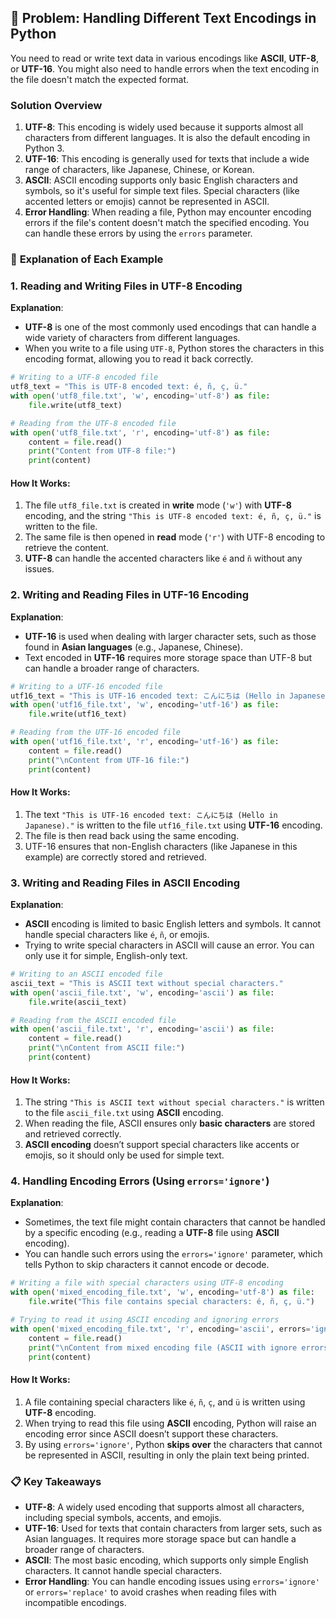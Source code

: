 ## 📝 **Problem: Handling Different Text Encodings in Python**

You need to read or write text data in various encodings like **ASCII**, **UTF-8**, or **UTF-16**. You might also need to handle errors when the text encoding in the file doesn't match the expected format.

### **Solution Overview**

1. **UTF-8**: This encoding is widely used because it supports almost all characters from different languages. It is also the default encoding in Python 3.
2. **UTF-16**: This encoding is generally used for texts that include a wide range of characters, like Japanese, Chinese, or Korean.
3. **ASCII**: ASCII encoding supports only basic English characters and symbols, so it's useful for simple text files. Special characters (like accented letters or emojis) cannot be represented in ASCII.
4. **Error Handling**: When reading a file, Python may encounter encoding errors if the file's content doesn't match the specified encoding. You can handle these errors by using the `errors` parameter.

### 🔧 **Explanation of Each Example**

### **1. Reading and Writing Files in UTF-8 Encoding**

**Explanation**:
- **UTF-8** is one of the most commonly used encodings that can handle a wide variety of characters from different languages.
- When you write to a file using `UTF-8`, Python stores the characters in this encoding format, allowing you to read it back correctly.

```python
# Writing to a UTF-8 encoded file
utf8_text = "This is UTF-8 encoded text: é, ñ, ç, ü."
with open('utf8_file.txt', 'w', encoding='utf-8') as file:
    file.write(utf8_text)

# Reading from the UTF-8 encoded file
with open('utf8_file.txt', 'r', encoding='utf-8') as file:
    content = file.read()
    print("Content from UTF-8 file:")
    print(content)
```

#### **How It Works**:
1. The file `utf8_file.txt` is created in **write** mode (`'w'`) with **UTF-8** encoding, and the string `"This is UTF-8 encoded text: é, ñ, ç, ü."` is written to the file.
2. The same file is then opened in **read** mode (`'r'`) with UTF-8 encoding to retrieve the content.
3. **UTF-8** can handle the accented characters like `é` and `ñ` without any issues.

### **2. Writing and Reading Files in UTF-16 Encoding**

**Explanation**:
- **UTF-16** is used when dealing with larger character sets, such as those found in **Asian languages** (e.g., Japanese, Chinese).
- Text encoded in **UTF-16** requires more storage space than UTF-8 but can handle a broader range of characters.

```python
# Writing to a UTF-16 encoded file
utf16_text = "This is UTF-16 encoded text: こんにちは (Hello in Japanese)."
with open('utf16_file.txt', 'w', encoding='utf-16') as file:
    file.write(utf16_text)

# Reading from the UTF-16 encoded file
with open('utf16_file.txt', 'r', encoding='utf-16') as file:
    content = file.read()
    print("\nContent from UTF-16 file:")
    print(content)
```

#### **How It Works**:
1. The text `"This is UTF-16 encoded text: こんにちは (Hello in Japanese)."` is written to the file `utf16_file.txt` using **UTF-16** encoding.
2. The file is then read back using the same encoding.
3. UTF-16 ensures that non-English characters (like Japanese in this example) are correctly stored and retrieved.

### **3. Writing and Reading Files in ASCII Encoding**

**Explanation**:
- **ASCII** encoding is limited to basic English letters and symbols. It cannot handle special characters like `é`, `ñ`, or emojis.
- Trying to write special characters in ASCII will cause an error. You can only use it for simple, English-only text.

```python
# Writing to an ASCII encoded file
ascii_text = "This is ASCII text without special characters."
with open('ascii_file.txt', 'w', encoding='ascii') as file:
    file.write(ascii_text)

# Reading from the ASCII encoded file
with open('ascii_file.txt', 'r', encoding='ascii') as file:
    content = file.read()
    print("\nContent from ASCII file:")
    print(content)
```

#### **How It Works**:
1. The string `"This is ASCII text without special characters."` is written to the file `ascii_file.txt` using **ASCII** encoding.
2. When reading the file, ASCII ensures only **basic characters** are stored and retrieved correctly.
3. **ASCII encoding** doesn’t support special characters like accents or emojis, so it should only be used for simple text.

### **4. Handling Encoding Errors (Using `errors='ignore'`)**

**Explanation**:
- Sometimes, the text file might contain characters that cannot be handled by a specific encoding (e.g., reading a **UTF-8** file using **ASCII** encoding).
- You can handle such errors using the `errors='ignore'` parameter, which tells Python to skip characters it cannot encode or decode.

```python
# Writing a file with special characters using UTF-8 encoding
with open('mixed_encoding_file.txt', 'w', encoding='utf-8') as file:
    file.write("This file contains special characters: é, ñ, ç, ü.")

# Trying to read it using ASCII encoding and ignoring errors
with open('mixed_encoding_file.txt', 'r', encoding='ascii', errors='ignore') as file:
    content = file.read()
    print("\nContent from mixed encoding file (ASCII with ignore errors):")
    print(content)
```

#### **How It Works**:
1. A file containing special characters like `é`, `ñ`, `ç`, and `ü` is written using **UTF-8** encoding.
2. When trying to read this file using **ASCII** encoding, Python will raise an encoding error since ASCII doesn’t support these characters.
3. By using `errors='ignore'`, Python **skips over** the characters that cannot be represented in ASCII, resulting in only the plain text being printed.

### 📋 **Key Takeaways**

- **UTF-8**: A widely used encoding that supports almost all characters, including special symbols, accents, and emojis.
- **UTF-16**: Used for texts that contain characters from larger sets, such as Asian languages. It requires more storage space but can handle a broader range of characters.
- **ASCII**: The most basic encoding, which supports only simple English characters. It cannot handle special characters.
- **Error Handling**: You can handle encoding issues using `errors='ignore'` or `errors='replace'` to avoid crashes when reading files with incompatible encodings.